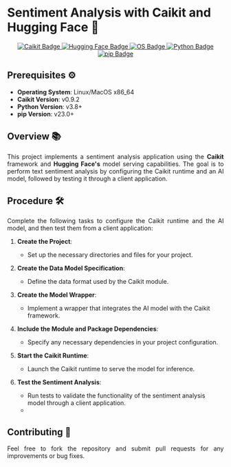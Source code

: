 <p align="center">
  <h1>Sentiment Analysis with Caikit and Hugging Face 🎉</h1>
</p>

<p align="center">
  <a href="https://caikit.ai">
    <img src="https://img.shields.io/badge/Caikit-v0.9.2-brightgreen" alt="Caikit Badge"/>
  </a>
  <a href="https://huggingface.co">
    <img src="https://img.shields.io/badge/Hugging%20Face-Model%20Serving-blue" alt="Hugging Face Badge"/>
  </a>
  <a href="https://www.linux.org/">
    <img src="https://img.shields.io/badge/OS-Linux%20%2F%20MacOS%20x86_64-lightgray" alt="OS Badge"/>
  </a>
  <a href="https://www.python.org/">
    <img src="https://img.shields.io/badge/Python-v3.8%2B-blue" alt="Python Badge"/>
  </a>
  <a href="https://pip.pypa.io/en/stable/">
    <img src="https://img.shields.io/badge/pip-v23.0%2B-orange" alt="pip Badge"/>
  </a>
</p>

## Prerequisites ⚙️
- **Operating System**: Linux/MacOS x86_64 
- **Caikit Version**: v0.9.2 
- **Python Version**: v3.8+ 
- **pip Version**: v23.0+ 

## Overview 📚
<p align="justify">
This project implements a sentiment analysis application using the <strong>Caikit</strong> framework and <strong>Hugging Face's</strong> model serving capabilities. The goal is to perform text sentiment analysis by configuring the Caikit runtime and an AI model, followed by testing it through a client application.
</p>

## Procedure 🛠️
<p align="justify">
Complete the following tasks to configure the Caikit runtime and the AI model, and then test them from a client application:
</p>

1. **Create the Project**: 
   - Set up the necessary directories and files for your project.
   
2. **Create the Data Model Specification**: 
   - Define the data format used by the Caikit module.
   
3. **Create the Model Wrapper**: 
   - Implement a wrapper that integrates the AI model with the Caikit framework.
   
4. **Include the Module and Package Dependencies**: 
   - Specify any necessary dependencies in your project configuration.
   
5. **Start the Caikit Runtime**: 
   - Launch the Caikit runtime to serve the model for inference.
   
6. **Test the Sentiment Analysis**: 
   - Run tests to validate the functionality of the sentiment analysis model through a client application.
   - 

## Contributing 🤝
<p align="justify">
Feel free to fork the repository and submit pull requests for any improvements or bug fixes.
</p>
